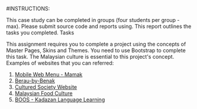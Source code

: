 #INSTRUCTIONS:

This case study can be completed in groups (four students per group - max).
Please submit source code and reports using. This report outlines the tasks you completed.
Tasks

This assignment requires you to complete a project using the concepts of Master Pages, Skins and Themes.
You need to use Bootstrap to complete this task.
The Malaysian culture is essential to this project's concept.
Examples of websites that you can referred:

1. [Mobile Web Menu - Mamak]()
2. [Berau-by-Benak]()
3. [Cultured Society Website]()
4. [Malaysian Food Culture]()
5. [BOOS - Kadazan Language Learning]()
